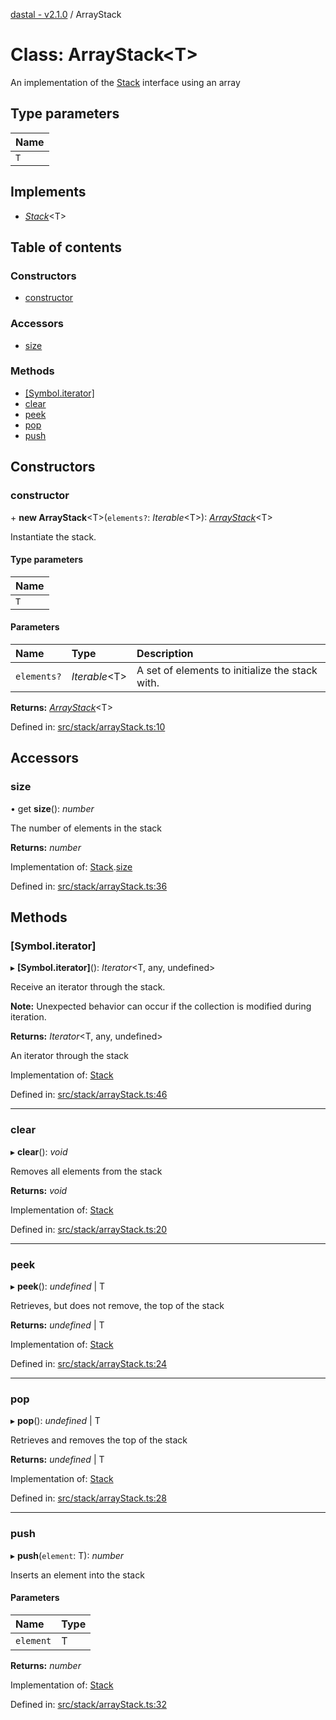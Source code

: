 [dastal - v2.1.0](../README.md) / ArrayStack

# Class: ArrayStack<T\>

An implementation of the [Stack](../interfaces/stack.md) interface using an array

## Type parameters

| Name |
| :------ |
| `T` |

## Implements

- [*Stack*](../interfaces/stack.md)<T\>

## Table of contents

### Constructors

- [constructor](arraystack.md#constructor)

### Accessors

- [size](arraystack.md#size)

### Methods

- [[Symbol.iterator]](arraystack.md#[symbol.iterator])
- [clear](arraystack.md#clear)
- [peek](arraystack.md#peek)
- [pop](arraystack.md#pop)
- [push](arraystack.md#push)

## Constructors

### constructor

\+ **new ArrayStack**<T\>(`elements?`: *Iterable*<T\>): [*ArrayStack*](arraystack.md)<T\>

Instantiate the stack.

#### Type parameters

| Name |
| :------ |
| `T` |

#### Parameters

| Name | Type | Description |
| :------ | :------ | :------ |
| `elements?` | *Iterable*<T\> | A set of elements to initialize the stack with. |

**Returns:** [*ArrayStack*](arraystack.md)<T\>

Defined in: [src/stack/arrayStack.ts:10](https://github.com/havelessbemore/dastal/blob/99eb870/src/stack/arrayStack.ts#L10)

## Accessors

### size

• get **size**(): *number*

The number of elements in the stack

**Returns:** *number*

Implementation of: [Stack](../interfaces/stack.md).[size](../interfaces/stack.md#size)

Defined in: [src/stack/arrayStack.ts:36](https://github.com/havelessbemore/dastal/blob/99eb870/src/stack/arrayStack.ts#L36)

## Methods

### [Symbol.iterator]

▸ **[Symbol.iterator]**(): *Iterator*<T, any, undefined\>

Receive an iterator through the stack.

**Note:** Unexpected behavior can occur if the collection is modified during iteration.

**Returns:** *Iterator*<T, any, undefined\>

An iterator through the stack

Implementation of: [Stack](../interfaces/stack.md)

Defined in: [src/stack/arrayStack.ts:46](https://github.com/havelessbemore/dastal/blob/99eb870/src/stack/arrayStack.ts#L46)

___

### clear

▸ **clear**(): *void*

Removes all elements from the stack

**Returns:** *void*

Implementation of: [Stack](../interfaces/stack.md)

Defined in: [src/stack/arrayStack.ts:20](https://github.com/havelessbemore/dastal/blob/99eb870/src/stack/arrayStack.ts#L20)

___

### peek

▸ **peek**(): *undefined* \| T

Retrieves, but does not remove, the top of the stack

**Returns:** *undefined* \| T

Implementation of: [Stack](../interfaces/stack.md)

Defined in: [src/stack/arrayStack.ts:24](https://github.com/havelessbemore/dastal/blob/99eb870/src/stack/arrayStack.ts#L24)

___

### pop

▸ **pop**(): *undefined* \| T

Retrieves and removes the top of the stack

**Returns:** *undefined* \| T

Implementation of: [Stack](../interfaces/stack.md)

Defined in: [src/stack/arrayStack.ts:28](https://github.com/havelessbemore/dastal/blob/99eb870/src/stack/arrayStack.ts#L28)

___

### push

▸ **push**(`element`: T): *number*

Inserts an element into the stack

#### Parameters

| Name | Type |
| :------ | :------ |
| `element` | T |

**Returns:** *number*

Implementation of: [Stack](../interfaces/stack.md)

Defined in: [src/stack/arrayStack.ts:32](https://github.com/havelessbemore/dastal/blob/99eb870/src/stack/arrayStack.ts#L32)
